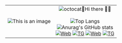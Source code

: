 <!--
**SevaShpun/SevaShpun** is a ✨ _special_ ✨ repository because its `README.md` (this file) appears on your GitHub profile.

Here are some ideas to get you started:

- 🔭 I’m currently working on ...
- 🌱 I’m currently learning ...
- 👯 I’m looking to collaborate on ...
- 🤔 I’m looking for help with ...
- 💬 Ask me about ...
- 📫 How to reach me: ...
- 😄 Pronouns: ...
- ⚡ Fun fact: ...
-->

| | |
|--|--|
|![This is an image](https://myoctocat.com/assets/images/base-octocat.svg)|<div align="center">![octocat](https://github.githubassets.com/images/icons/emoji/octocat.png)🌱Hi there 👋😄<br><br>![Top Langs](https://github-readme-stats.vercel.app/api/top-langs/?username=sevashpun&hide=TeX&layout=compact&langs_count=10&theme=tokyonight)<br>![Anurag's GitHub stats](https://github-readme-stats.vercel.app/api?username=sevashpun&count_private=true&theme=tokyonight)<br>[![Web](https://img.shields.io/badge/WEB-shpun.ru-blue)](https://shpun.ru) [![TG](https://img.shields.io/badge/TG-@Pa3pa6oT4uk-blue)](https://t.me/Pa3pa6oT4uk) [![Web](https://img.shields.io/badge/WEB:HOOK-MANAGER-blue)](https://shpun.ru/hm) [![TG](https://img.shields.io/badge/CHANNEL-@dev_projects-blue)](https://t.me/dev_projects)


<!--
<div align="center">
Hi there 👋

|<br>![Top Langs](https://github-readme-stats.vercel.app/api/top-langs/?username=sevashpun&hide=TeX&layout=compact&langs_count=10&theme=tokyonight)|<br>![Anurag's GitHub stats](https://github-readme-stats.vercel.app/api?username=sevashpun&count_private=true&theme=tokyonight) |
| -:   | :- |
|<br>[![TG](https://img.shields.io/badge/TG-Contact:@Pa3pa6oT4uk-blue)](https://t.me/Pa3pa6oT4uk)<br> [![MyBotsChannel](https://img.shields.io/badge/Bots-Channel:@dev_projects-blue)](https://t.me/dev_projects)|<br>[![Web](https://img.shields.io/badge/Web-Site:shpun.ru-blue)](https://shpun.ru)<br>[![HM](https://img.shields.io/badge/TelegramBot-Manager:shpun.ru/hm-blue)](https://shpun.ru/hm)|



![Top Langs](https://github-readme-stats.vercel.app/api/top-langs/?username=sevashpun&hide=TeX&layout=compact&langs_count=10&theme=tokyonight)

[![Web](https://img.shields.io/badge/Web-shpun.ru-brightgreen)](https://shpun.ru)<br>
[![HM](https://img.shields.io/badge/WebHook-TGWebHookManager-blue)](https://shpun.ru/hm)<br>
[![TG](https://img.shields.io/badge/MyTelegram-@Pa3pa6oT4uk-blue)](https://t.me/Pa3pa6oT4uk)<br>
[![Bots](https://img.shields.io/badge/MyBotsChannel-@dev_projects-blue)](https://t.me/dev_projects)
[Web: shpun.ru](https://shpun.ru) [TG: @Pa3pa6oT4uk](https://t.me/Pa3pa6oT4uk) [My TG bots: @dev_projects](https://t.me/dev_projects)
![Anurag's GitHub stats](https://github-readme-stats.vercel.app/api?username=sevashpun&count_private=true&theme=tokyonight)


</div>-->
